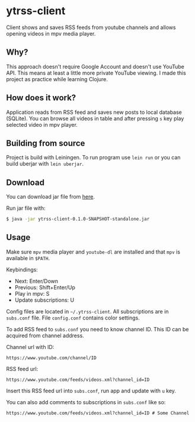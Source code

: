 # ytrss-client

Client shows and saves RSS feeds from youtube channels and allows opening videos in mpv media player.

## Why?
This approach doesn't require Google Account and doesn't use YouTube API. This means at least a little more private YouTube viewing. I made this project as practice while learning Clojure.

## How does it work?
Application reads from RSS feed and saves new posts to local database (SQLite). You can browse all videos in table and after pressing `s` key play selected video in mpv player. 

## Building from source
Project is build with Leiningen.
To run program use `lein run` or you can build uberjar with `lein uberjar`.

## Download
You can download jar file from [here](https://github.com/soukev/ytrss-client/releases/tag/v0.1.0).

Run jar file with:

``` sh
$ java -jar ytrss-client-0.1.0-SNAPSHOT-standalone.jar
```

## Usage
Make sure `mpv` media player and `youtube-dl` are installed and that `mpv` is available in `$PATH`.

Keybindings:
 - Next:                    Enter/Down
 - Previous:                Shift+Enter/Up
 - Play in mpv:             S
 - Update subscriptions:    U

Config files are located in `~/.ytrss-client`. All subscriptions are in `subs.conf` file. File `config.conf` contains color settings.

To add RSS feed to `subs.conf` you need to know channel ID. This ID can be acquired from channel address.

Channel url with ID:
```
https://www.youtube.com/channel/ID
```

RSS feed url:
```
https://www.youtube.com/feeds/videos.xml?channel_id=ID
```

Insert this RSS feed url into `subs.conf`, run app and update with `u` key.

You can also add comments to subscriptions in `subs.conf` like so:

```
https://www.youtube.com/feeds/videos.xml?channel_id=ID # Some Channel
```

